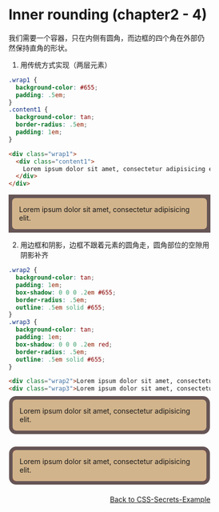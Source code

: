 # Inner rounding (chapter2 - 4)

我们需要一个容器，只在内侧有圆角，而边框的四个角在外部仍然保持直角的形状。

1. 用传统方式实现（两层元素）

```css
.wrap1 {
  background-color: #655;
  padding: .5em;
}
.content1 {
  background-color: tan;
  border-radius: .5em;
  padding: 1em;
}
```

```html
<div class="wrap1">
  <div class="content1">
    Lorem ipsum dolor sit amet, consectetur adipisicing elit.  
  </div>
</div>
```

<div class="wrap1">
  <div class="content1">
    Lorem ipsum dolor sit amet, consectetur adipisicing elit.  
  </div>
</div>

2. 用边框和阴影，边框不跟着元素的圆角走，圆角部位的空隙用阴影补齐

```css
.wrap2 {
  background-color: tan;
  padding: 1em;
  box-shadow: 0 0 0 .2em #655;
  border-radius: .5em;
  outline: .5em solid #655;
}
.wrap3 {
  background-color: tan;
  padding: 1em;
  box-shadow: 0 0 0 .2em red;
  border-radius: .5em;
  outline: .5em solid #655;
}
```

```html
<div class="wrap2">Lorem ipsum dolor sit amet, consectetur adipisicing elit.</div>
<div class="wrap3">Lorem ipsum dolor sit amet, consectetur adipisicing elit.</div>
```
<div class="wrap2">Lorem ipsum dolor sit amet, consectetur adipisicing elit.</div>
<br>
<div class="wrap3">Lorem ipsum dolor sit amet, consectetur adipisicing elit.</div>

<style>
* { box-sizing: border-box; }

.wrap1 {
  background-color: #655;
  padding: .5em;
  
  margin-bottom: 1em;
}
.content1 {
  background-color: tan;
  border-radius: .5em;
  padding: 1em;
}

.wrap2 {
  background-color: tan;
  padding: 1em;
  box-shadow: 0 0 0 .2em #655;
  border-radius: .5em;
  outline: .5em solid #655;
  
  margin: 8px;
  margin-bottom: 1em;
}
.wrap3 {
  background-color: tan;
  padding: 1em;
  box-shadow: 0 0 0 .2em red;
  border-radius: .5em;
  outline: .5em solid #655;
  
  margin: 8px;
}
</style>

<div style="margin-top:2em;text-align:right;"><a href="http://hdwills.com/CSS-Secrets-Example/">Back to CSS-Secrets-Example</a></div>
